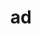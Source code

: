---
title: ad
meaning: to, towards
ch: seven
pos: preposition
di: (takes accusative)
mt: yes
mt8thru10: yes
---